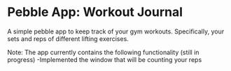 Pebble App: Workout Journal
======================

A simple pebble app to keep track of your gym workouts. Specifically, your sets and reps of different lifting exercises.

Note: The app currently contains the following functionality (still in progress)
	-Implemented the window that will be counting your reps
